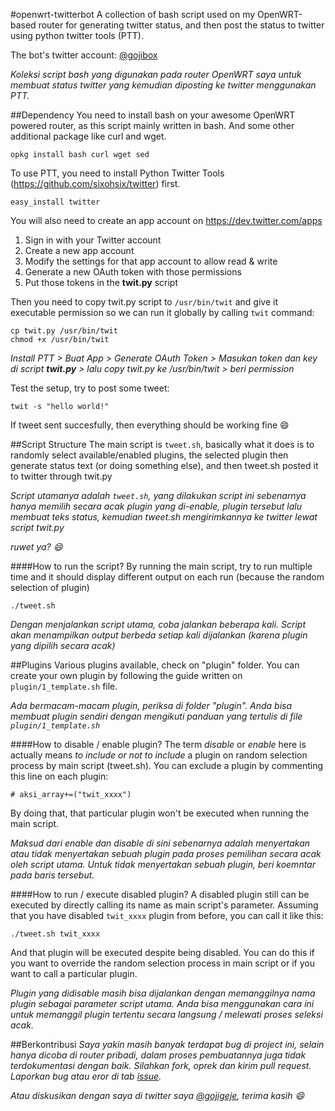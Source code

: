 #openwrt-twitterbot
A collection of bash script used on my OpenWRT-based router for generating twitter status, and then post the status to twitter using python twitter tools (PTT).

The bot's twitter account: [@gojibox](https://twitter.com/gojibox)

*Koleksi script bash yang digunakan pada router OpenWRT saya untuk membuat status twitter yang kemudian diposting ke twitter menggunakan PTT.*

##Dependency
You need to install bash on your awesome OpenWRT powered router, as this script mainly written in bash. And some other additional package like curl and wget.

    opkg install bash curl wget sed

To use PTT, you need to install Python Twitter Tools (https://github.com/sixohsix/twitter) first.

    easy_install twitter

You will also need to create an app account on https://dev.twitter.com/apps

1. Sign in with your Twitter account
2. Create a new app account
3. Modify the settings for that app account to allow read & write
4. Generate a new OAuth token with those permissions
5. Put those tokens in the **twit.py** script

Then you need to copy twit.py script to ` /usr/bin/twit ` and give it executable permission so we can run it globally by calling ` twit ` command:
    
    cp twit.py /usr/bin/twit
    chmod +x /usr/bin/twit

*Install PTT > Buat App > Generate OAuth Token > Masukan token dan key di script __twit.py__ > lalu copy twit.py ke /usr/bin/twit > beri permission*

Test the setup, try to post some tweet:

    twit -s "hello world!"

If tweet sent succesfully, then everything should be working fine :smile:

##Script Structure
The main script is ` tweet.sh `, basically what it does is to randomly select available/enabled plugins, the selected plugin then generate status text (or doing something else), and then tweet.sh posted it to twitter through twit.py

*Script utamanya adalah ` tweet.sh `, yang dilakukan script ini sebenarnya hanya memilih secara acak plugin yang di-enable, plugin tersebut lalu membuat teks status, kemudian tweet.sh mengirimkannya ke twitter lewat script twit.py*

*ruwet ya? :smile:*

####How to run the script?
By running the main script, try to run multiple time and it should display different output on each run (because the random selection of plugin)

    ./tweet.sh

*Dengan menjalankan script utama, coba jalankan beberapa kali. Script akan menampilkan output berbeda setiap kali dijalankan (karena plugin yang dipilih secara acak)*

##Plugins
Various plugins available, check on "plugin" folder. You can create your own plugin by following the guide written on ` plugin/1_template.sh ` file.

*Ada bermacam-macam plugin, periksa di folder "plugin". Anda bisa membuat plugin sendiri dengan mengikuti panduan yang tertulis di file ` plugin/1_template.sh `*

####How to disable / enable plugin?
The term *disable* or *enable* here is actually means *to include or not to include* a plugin on random selection process by main script (tweet.sh). You can exclude a plugin by commenting this line on each plugin:

    # aksi_array+=("twit_xxxx")

By doing that, that particular plugin won't be executed when running the main script.

*Maksud dari enable dan disable di sini sebenarnya adalah menyertakan atau tidak menyertakan sebuah plugin pada proses pemilihan secara acak oleh script utama. Untuk tidak menyertakan sebuah plugin, beri koemntar pada baris tersebut.*

####How to run / execute disabled plugin?
A disabled plugin still can be executed by directly calling its name as main script's parameter. Assuming that you have disabled ` twit_xxxx ` plugin from before, you can call it like this:

    ./tweet.sh twit_xxxx

And that plugin will be executed despite being disabled. You can do this if you want to override the random selection process in main script or if you want to call a particular plugin.

*Plugin yang didisable masih bisa dijalankan dengan memanggilnya nama plugin sebagai parameter script utama. Anda bisa menggunakan cara ini untuk memanggil plugin tertentu secara langsung / melewati proses seleksi acak.*

##Berkontribusi
*Saya yakin masih banyak terdapat bug di project ini, selain hanya dicoba di router pribadi, dalam proses pembuatannya juga tidak terdokumentasi dengan baik. Silahkan fork, oprek dan kirim pull request. Laporkan bug atau eror di tab [issue](https://github.com/gojigeje/openwrt-twitterbot/issues).*

*Atau diskusikan dengan saya di twitter saya [@gojigeje](https://twitter.com/gojigeje), terima kasih :smile:*
